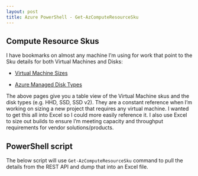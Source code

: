 ```yaml
---
layout: post
title: Azure PowerShell - Get-AzComputeResourceSku
---
```


## Compute Resource Skus

I have bookmarks on almost any machine I’m using for work that point to the Sku details for both Virtual Machines and Disks:

- [Virtual Machine Sizes](https://learn.microsoft.com/en-us/azure/virtual-machines/sizes?WT.mc_id=CDM-MVP-5002856)

- [Azure Managed Disk Types](https://learn.microsoft.com/en-us/azure/virtual-machines/disks-types?WT.mc_id=CDM-MVP-5002856)

The above pages give you a table view of the Virtual Machine skus and the disk types (e.g. HHD, SSD, SSD v2). They are a constant reference when I’m working on sizing a new project that requires any virtual machine. I wanted to get this all into Excel so I could more easily reference it. I also use Excel to size out builds to ensure I’m meeting capacity and throughput requirements for vendor solutions/products.

## PowerShell script

The below script will use `Get-AzComputeResourceSku` command to pull the details from the REST API and dump that into an Excel file.

<script src="https://gist.github.com/wsmelton/3c2984918106d808027a38b60f2ece06.js"/></script>

